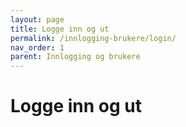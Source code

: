 ```yaml
---
layout: page
title: Logge inn og ut
permalink: /innlogging-brukere/login/
nav_order: 1
parent: Innlogging og brukere
---
```


# Logge inn og ut
